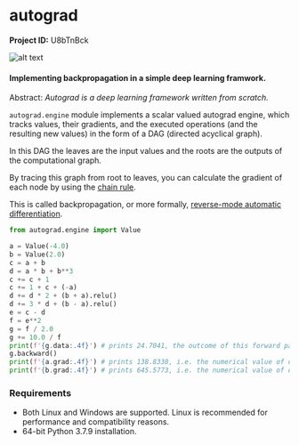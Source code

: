 # autograd

**Project ID:**  U8bTnBck

![alt text](https://github.com/epochlab/autograd/blob/main/sample.png)

#### Implementing backpropagation in a simple deep learning framwork.
Abstract: *Autograd is a deep learning framework written from scratch.*

`autograd.engine` module implements a scalar valued autograd engine, which tracks values, their gradients,
and the executed operations (and the resulting new values) in the form of a DAG (directed acyclical graph).

In this DAG the leaves are the input values and the roots are the outputs of the computational graph. 

By tracing this graph from root to leaves, you can calculate the gradient of each node by using the [chain rule](https://en.wikipedia.org/wiki/Chain_rule).

This is called backpropagation, or more formally, [reverse-mode automatic differentiation](https://en.wikipedia.org/wiki/Automatic_differentiation#Reverse_accumulation).

```python
from autograd.engine import Value

a = Value(-4.0)
b = Value(2.0)
c = a + b
d = a * b + b**3
c += c + 1
c += 1 + c + (-a)
d += d * 2 + (b + a).relu()
d += 3 * d + (b - a).relu()
e = c - d
f = e**2
g = f / 2.0
g += 10.0 / f
print(f'{g.data:.4f}') # prints 24.7041, the outcome of this forward pass
g.backward()
print(f'{a.grad:.4f}') # prints 138.8338, i.e. the numerical value of dg/da
print(f'{b.grad:.4f}') # prints 645.5773, i.e. the numerical value of dg/db
```

### Requirements
- Both Linux and Windows are supported. Linux is recommended for performance and compatibility reasons.
- 64-bit Python 3.7.9 installation.